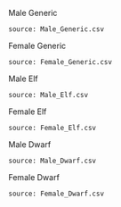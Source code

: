 Male Generic
```csvtable
source: Male_Generic.csv
```

Female Generic
```csvtable
source: Female_Generic.csv
```
Male Elf
```csvtable
source: Male_Elf.csv
```
Female Elf
```csvtable
source: Female_Elf.csv
```
Male Dwarf
```csvtable
source: Male_Dwarf.csv
```
Female Dwarf
```csvtable
source: Female_Dwarf.csv
```
